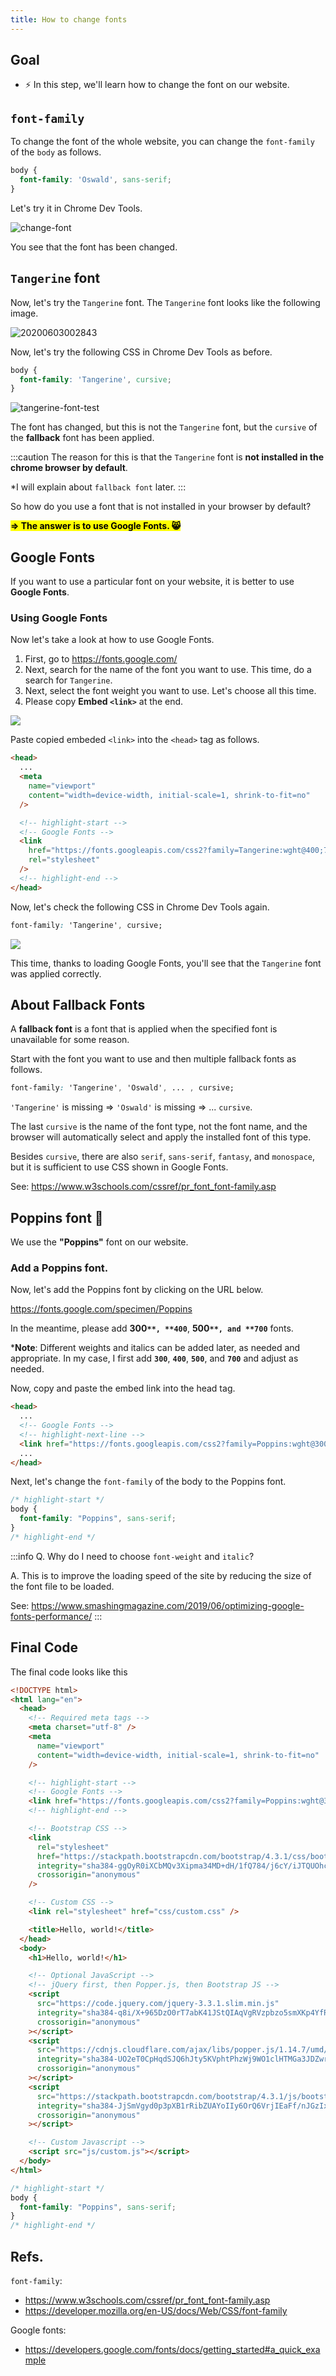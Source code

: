 ```yaml
---
title: How to change fonts
---
```


## Goal
- ⚡ In this step, we'll learn how to change the font on our website.

## `font-family`

To change the font of the whole website, you can change the `font-family` of the `body` as follows.

```css title="For example"
body {
  font-family: 'Oswald', sans-serif;
}
```

Let's try it in Chrome Dev Tools.

![change-font](https://storage.googleapis.com/coderhackers-assets/docs/img/20200530_123837.gif)

You see that the font has been changed.

## `Tangerine` font
Now, let's try the `Tangerine` font. The `Tangerine` font looks like the following image.

![20200603002843](https://coderhackers-1304676641.cos.ap-tokyo.myqcloud.com/20200603002843.png)

Now, let's try the following CSS in Chrome Dev Tools as before.

```css
body {
  font-family: 'Tangerine', cursive;
}
```

![tangerine-font-test](https://storage.googleapis.com/coderhackers-assets/docs/img/20200530_124904.gif)

The font has changed, but this is not the `Tangerine` font, but the `cursive` of the **fallback** font has been applied.

:::caution
The reason for this is that the `Tangerine` font is **not installed in the chrome browser by default**.

*I will explain about `fallback font` later.
:::


So how do you use a font that is not installed in your browser by default?

**<mark>=> The answer is to use Google Fonts. 😸</mark>**

## Google Fonts
If you want to use a particular font on your website, it is better to use **Google Fonts**.

### Using Google Fonts

Now let's take a look at how to use Google Fonts.

1. First, go to https://fonts.google.com/
2. Next, search for the name of the font you want to use. This time, do a search for `Tangerine`.
3. Next, select the font weight you want to use. Let's choose all this time.
4. Please copy **Embed `<link>`** at the end.

![](https://storage.googleapis.com/coderhackers-assets/docs/img/20200503_075419.gif)

Paste copied embeded `<link>` into the `<head>` tag as follows.

```html title="index.html"
<head>
  ...
  <meta
    name="viewport"
    content="width=device-width, initial-scale=1, shrink-to-fit=no"
  />

  <!-- highlight-start -->
  <!-- Google Fonts -->
  <link
    href="https://fonts.googleapis.com/css2?family=Tangerine:wght@400;700&display=swap"
    rel="stylesheet"
  />
  <!-- highlight-end -->
</head>
```

Now, let's check the following CSS in Chrome Dev Tools again.

```css
font-family: 'Tangerine', cursive;
```

![](https://storage.googleapis.com/coderhackers-assets/docs/img/20200530_125046.gif)

This time, thanks to loading Google Fonts, you'll see that the `Tangerine` font was applied correctly.

## About Fallback Fonts
A **fallback font** is a font that is applied when the specified font is unavailable for some reason.

Start with the font you want to use and then multiple fallback fonts as follows.

```css
font-family: 'Tangerine', 'Oswald', ... , cursive;
```

`'Tangerine'` is missing => `'Oswald'` is missing => ... `cursive`.

The last `cursive` is the name of the font type, not the font name, and the browser will automatically select and apply the installed font of this type.

Besides `cursive`, there are also `serif`, `sans-serif`, `fantasy`, and `monospace`, but it is sufficient to use CSS shown in Google Fonts.

See: https://www.w3schools.com/cssref/pr_font_font-family.asp

## Poppins font 👏
We use the **"Poppins"** font on our website.

### Add a Poppins font.
Now, let's add the Poppins font by clicking on the URL below.

https://fonts.google.com/specimen/Poppins

In the meantime, please add **300`**, **400`**, **500`**, and **700`** fonts.

***Note**: Different weights and italics can be added later, as needed and appropriate. In my case, I first add **`300`**, **`400`**, **`500`**, and **`700`** and adjust as needed.

Now, copy and paste the embed link into the head tag.

```html title="index.html"
<head>
  ...
  <!-- Google Fonts -->
  <!-- highlight-next-line -->
  <link href="https://fonts.googleapis.com/css2?family=Poppins:wght@300;400;500;700&display=swap" rel="stylesheet">
  ...
</head>
```

Next, let's change the `font-family` of the body to the Poppins font.

```css title="css/custom.css"
/* highlight-start */
body {
  font-family: "Poppins", sans-serif;
}
/* highlight-end */
```

:::info Q. Why do I need to choose `font-weight` and `italic`?

A. This is to improve the loading speed of the site by reducing the size of the font file to be loaded.

See: https://www.smashingmagazine.com/2019/06/optimizing-google-fonts-performance/
:::



## Final Code
The final code looks like this
```html title="index.html"
<!DOCTYPE html>
<html lang="en">
  <head>
    <!-- Required meta tags -->
    <meta charset="utf-8" />
    <meta
      name="viewport"
      content="width=device-width, initial-scale=1, shrink-to-fit=no"
    />

    <!-- highlight-start -->
    <!-- Google Fonts -->
    <link href="https://fonts.googleapis.com/css2?family=Poppins:wght@300;400;500;700&display=swap" rel="stylesheet">
    <!-- highlight-end -->

    <!-- Bootstrap CSS -->
    <link
      rel="stylesheet"
      href="https://stackpath.bootstrapcdn.com/bootstrap/4.3.1/css/bootstrap.min.css"
      integrity="sha384-ggOyR0iXCbMQv3Xipma34MD+dH/1fQ784/j6cY/iJTQUOhcWr7x9JvoRxT2MZw1T"
      crossorigin="anonymous"
    />

    <!-- Custom CSS -->
    <link rel="stylesheet" href="css/custom.css" />

    <title>Hello, world!</title>
  </head>
  <body>
    <h1>Hello, world!</h1>

    <!-- Optional JavaScript -->
    <!-- jQuery first, then Popper.js, then Bootstrap JS -->
    <script
      src="https://code.jquery.com/jquery-3.3.1.slim.min.js"
      integrity="sha384-q8i/X+965DzO0rT7abK41JStQIAqVgRVzpbzo5smXKp4YfRvH+8abtTE1Pi6jizo"
      crossorigin="anonymous"
    ></script>
    <script
      src="https://cdnjs.cloudflare.com/ajax/libs/popper.js/1.14.7/umd/popper.min.js"
      integrity="sha384-UO2eT0CpHqdSJQ6hJty5KVphtPhzWj9WO1clHTMGa3JDZwrnQq4sF86dIHNDz0W1"
      crossorigin="anonymous"
    ></script>
    <script
      src="https://stackpath.bootstrapcdn.com/bootstrap/4.3.1/js/bootstrap.min.js"
      integrity="sha384-JjSmVgyd0p3pXB1rRibZUAYoIIy6OrQ6VrjIEaFf/nJGzIxFDsf4x0xIM+B07jRM"
      crossorigin="anonymous"
    ></script>

    <!-- Custom Javascript -->
    <script src="js/custom.js"></script>
  </body>
</html>
```

```css title="css/custom.css"
/* highlight-start */
body {
  font-family: "Poppins", sans-serif;
}
/* highlight-end */
```

## Refs.

`font-family`:
- https://www.w3schools.com/cssref/pr_font_font-family.asp
- https://developer.mozilla.org/en-US/docs/Web/CSS/font-family


Google fonts:
- https://developers.google.com/fonts/docs/getting_started#a_quick_example
